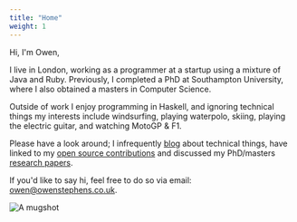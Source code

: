 ```yaml
---
title: "Home"
weight: 1
---
```


Hi, I'm Owen,

I live in London, working as a programmer at a startup using a mixture of Java
and Ruby. Previously, I completed a PhD at Southampton University, where I also
obtained a masters in Computer Science.

Outside of work I enjoy programming in Haskell, and ignoring technical things
my interests include windsurfing, playing waterpolo, skiing,
playing the electric guitar, and watching MotoGP &amp; F1.

Please have a look around; I infrequently [blog][blog] about technical things,
have linked to my [open source contributions][oss] and discussed my PhD/masters
[research papers][research].

If you'd like to say hi, feel free to do so via email:
<a href="mailto: owen@owenstephens.co.uk">owen@owenstephens.co.uk</a>.

<img src="{{site.img_dir}}owenstephens.png" class="mugshot" alt="A mugshot"/>

[blog]: /blog.html
[oss]: /oss.html
[research]: /research.html
